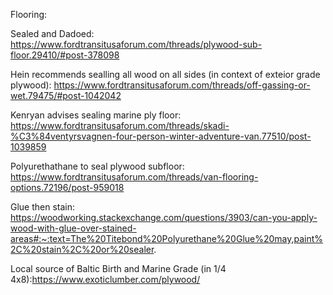 Flooring:



Sealed and Dadoed: https://www.fordtransitusaforum.com/threads/plywood-sub-floor.29410/#post-378098

Hein recommends sealling all wood on all sides (in context of exteior grade plywood): https://www.fordtransitusaforum.com/threads/off-gassing-or-wet.79475/#post-1042042



Kenryan advises sealing marine ply floor: https://www.fordtransitusaforum.com/threads/skadi-%C3%84ventyrsvagnen-four-person-winter-adventure-van.77510/post-1039859



Polyurethathane to seal plywood subfloor: https://www.fordtransitusaforum.com/threads/van-flooring-options.72196/post-959018



Glue then stain: https://woodworking.stackexchange.com/questions/3903/can-you-apply-wood-with-glue-over-stained-areas#:~:text=The%20Titebond%20Polyurethane%20Glue%20may,paint%2C%20stain%2C%20or%20sealer.



Local source of Baltic Birth and Marine Grade (in 1/4 4x8):https://www.exoticlumber.com/plywood/


